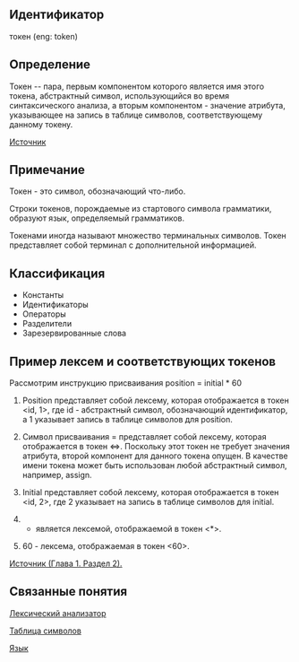 ## Идентификатор
токен (eng: token)


## Определение
Токен -- пара, первым компонентом которого является имя этого токена, абстрактный символ, использующийся во время 
синтаксического анализа, а вторым компонентом - значение атрибута, указывающее на запись в таблице символов, 
соответствующему данному токену.

[Источник](https://stackoverflow.com/questions/4448661/what-is-the-exact-definition-of-token)


## Примечание
Токен - это символ, обозначающий что-либо.

Строки токенов, порождаемые из стартового символа грамматики, образуют язык, определяемый грамматиков.

Токенами иногда называют множество терминальных символов. Токен представляет собой терминал с дополнительной информацией.


## Классификация
- Константы
- Идентификаторы
- Операторы
- Разделители
- Зарезервированные слова


## Пример лексем и соответствующих токенов
Рассмотрим инструкцию присваивания position = initial * 60

1. Position представляет собой лексему, которая отображается в токен <id, 1>, где id - абстрактный символ, обозначающий
идентификатор, а 1 указывает запись в таблице символов для position.

2. Символ присваивания = представляет собой лексему, которая отображается в токен <=>. Поскольку этот токен не требует
значения атрибута, второй компонент для данного токена опущен. В качестве имени токена может быть использован любой
абстрактный символ, например, assign.

3. Initial представляет собой лексему, которая отображается в токен <id, 2>, где 2 указывает на запись в таблице 
символов для initial.
   
4. * является лексемой, отображаемой в токен <*>.
    
5. 60 - лексема, отображаемая в токен <60>.

[Источник (Глава 1. Раздел 2).](../bibliography/Aho-Compilers-book.md)


## Связанные понятия
[Лексический анализатор](lexical_analyzer.md)

[Таблица символов](symbol_table.md)

[Язык](language.md)
